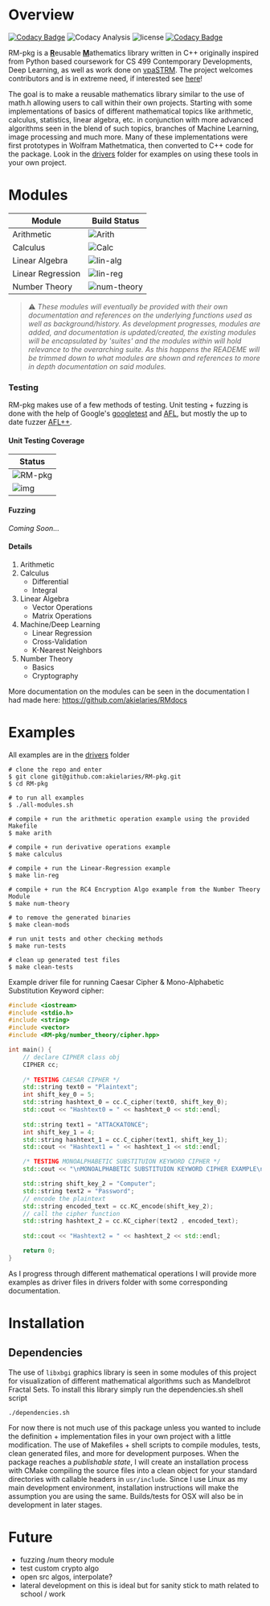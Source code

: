 # Overview 
[![Codacy Badge](https://app.codacy.com/project/badge/Grade/cccab2412bac4217827559131efea8ee)](https://www.codacy.com/gh/akielaries/RM-pkg/dashboard?utm_source=github.com&amp;utm_medium=referral&amp;utm_content=akielaries/RM-pkg&amp;utm_campaign=Badge_Grade)
![Codacy Analysis](https://github.com/akielaries/RM-pkg/actions/workflows/codacy.yml/badge.svg) 
![license](https://img.shields.io/github/license/akielaries/RM-pkg?color=%23228B22)
[![Codacy Badge](https://app.codacy.com/project/badge/Coverage/cccab2412bac4217827559131efea8ee)](https://www.codacy.com/gh/akielaries/RM-pkg/dashboard?utm_source=github.com&amp;utm_medium=referral&amp;utm_content=akielaries/RM-pkg&amp;utm_campaign=Badge_Coverage)

RM-pkg is a <ins>**R**</ins>eusable <ins>**M**</ins>athematics library written in C++ 
originally inspired from Python based coursework for CS 499 Contemporary Developments, 
Deep Learning, as well as work done on [vpaSTRM](https://github.com/akielaries/vpaSTRM). 
The project welcomes contributors and is in extreme need, if interested see 
[here](https://github.com/akielaries/RM-pkg/blob/main/CONTRIBUTING.md)!

The goal is to make a reusable mathematics library similar to the use of 
math.h allowing users to call within their own projects.
Starting with some implementations of basics of different mathematical topics 
like arithmetic, calculus, statistics, linear algebra, etc. in conjunction with more advanced 
algorithms seen in the blend of such topics, branches of Machine Learning, image processing 
and much more. Many of these implementations were first prototypes in Wolfram Mathetmatica, 
then converted to C++ code for the package.
Look in the [drivers](https://github.com/akielaries/RM-pkg/tree/main/drivers) folder for examples 
on using these tools in your own project. 

# Modules

Module | Build Status | 
-------|--------------|
Arithmetic          | ![Arith](https://github.com/akielaries/RM-pkg/actions/workflows/arith.yml/badge.svg)    | 
Calculus            | ![Calc](https://github.com/akielaries/RM-pkg/actions/workflows/calc.yml/badge.svg)      | 
Linear Algebra      | ![lin-alg](https://github.com/akielaries/RM-pkg/actions/workflows/linalg.yml/badge.svg) | 
Linear Regression   | ![lin-reg](https://github.com/akielaries/RM-pkg/actions/workflows/linreg.yml/badge.svg) |
Number Theory       | ![num-theory](https://github.com/akielaries/RM-pkg/actions/workflows/numtheory.yml/badge.svg) | 

> :warning: *These modules will eventually be provided with their own documentation and references 
on the underlying functions used as well as background/history. As development progresses, modules 
are added, and documentation is updated/created, the existing modules will be encapsulated by 'suites' 
and the modules within will hold relevance to the overarching suite. As this happens the READEME
will be trimmed down to what modules are shown and references to more in depth documentation on
said modules.*

### Testing
RM-pkg makes use of a few methods of testing. Unit testing + fuzzing is done with the help of Google's 
[googletest](https://github.com/google/googletest) and [AFL](https://github.com/google/afl),
but mostly the up to date fuzzer [AFL++](https://github.com/AFLplusplus/AFLplusplus).

#### Unit Testing Coverage
Status |
-------|
![RM-pkg](https://github.com/akielaries/RM-pkg/actions/workflows/RM-pkg.yml/badge.svg) |
![img](https://codecov.io/gh/akielaries/RM-pkg/branch/main/graphs/sunburst.svg?token=KJBGLP8DYJ) |

#### Fuzzing
*Coming Soon...*

#### Details
1. Arithmetic
2. Calculus
   - Differential
   - Integral
3. Linear Algebra
   - Vector Operations
   - Matrix Operations
4. Machine/Deep Learning
   - Linear Regression
   - Cross-Validation
   - K-Nearest Neighbors
5. Number Theory
   - Basics
   - Cryptography

More documentation on the modules can be seen in the documentation I had made here: https://github.com/akielaries/RMdocs

# Examples
All examples are in the [drivers](https://github.com/akielaries/RM-pkg/tree/main/drivers) folder
```
# clone the repo and enter
$ git clone git@github.com:akielaries/RM-pkg.git 
$ cd RM-pkg

# to run all examples 
$ ./all-modules.sh

# compile + run the arithmetic operation example using the provided Makefile
$ make arith

# compile + run derivative operations example 
$ make calculus

# compile + run the Linear-Regression example 
$ make lin-reg

# compile + run the RC4 Encryption Algo example from the Number Theory Module
$ make num-theory

# to remove the generated binaries
$ make clean-mods

# run unit tests and other checking methods
$ make run-tests

# clean up generated test files
$ make clean-tests
```

Example driver file for running Caesar Cipher & Mono-Alphabetic Substitution
Keyword cipher:
``` cpp
#include <iostream>
#include <stdio.h>
#include <string>
#include <vector>
#include <RM-pkg/number_theory/cipher.hpp>

int main() {
    // declare CIPHER class obj
    CIPHER cc;
    
    /* TESTING CAESAR CIPHER */
    std::string text0 = "Plaintext";
    int shift_key_0 = 5;
    std::string hashtext_0 = cc.C_cipher(text0, shift_key_0);
    std::cout << "Hashtext0 = " << hashtext_0 << std::endl;
    
    std::string text1 = "ATTACKATONCE";
    int shift_key_1 = 4;
    std::string hashtext_1 = cc.C_cipher(text1, shift_key_1);
    std::cout << "Hashtext1 = " << hashtext_1 << std::endl; 

    /* TESTING MONOALPHABETIC SUBSTITUION KEYWORD CIPHER */
    std::cout << "\nMONOALPHABETIC SUBSTITUION KEYWORD CIPHER EXAMPLE\n\n";

    std::string shift_key_2 = "Computer";
    std::string text2 = "Password";
    // encode the plaintext
    std::string encoded_text = cc.KC_encode(shift_key_2);
    // call the cipher function
    std::string hashtext_2 = cc.KC_cipher(text2 , encoded_text);
    
    std::cout << "Hashtext2 = " << hashtext_2 << std::endl;

    return 0;
}
```
As I progress through different mathematical operations I will provide more 
examples as driver files in drivers folder with some corresponding 
documentation. 

# Installation
## Dependencies
The use of `libxbgi` graphics library is seen in some modules of this project for
visualization of different mathematical algorithms such as Mandelbrot Fractal Sets.
To install this library simply run the dependencies.sh shell script
```
./dependencies.sh
```

For now there is not much use of this package unless you wanted to include the 
definition + implementation files in your own project with a little modification.
The use of Makefiles + shell scripts to compile modules, tests, clean generated files,
and more for development purposes. When the package reaches a *publishable state*, I 
will create an installation process with CMake compiling the source files into a clean
object for your standard directories with callable headers in `usr/include`. Since I 
use Linux as my main development environment, installation instructions will make the 
assumption you are using the same. Builds/tests for OSX will also be in development in
later stages.

# Future
* fuzzing /num theory module
* test custom crypto algo 
* open src algos, interpolate?
* lateral development on this is ideal but for sanity stick to math related to school / work
